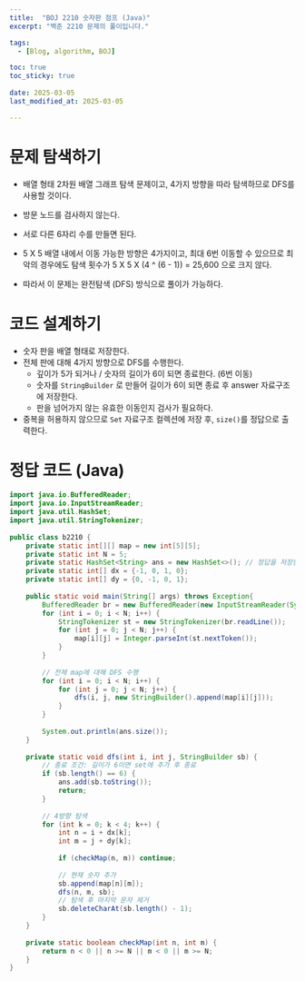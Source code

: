 ```yaml
---
title:  "BOJ 2210 숫자판 점프 (Java)"
excerpt: "백준 2210 문제의 풀이입니다."

tags:
  - [Blog, algorithm, BOJ]

toc: true
toc_sticky: true
 
date: 2025-03-05
last_modified_at: 2025-03-05

---
```


# 문제 탐색하기

- 배열 형태 2차원 배열 그래프 탐색 문제이고, 4가지 방향을 따라 탐색하므로 DFS를 사용할 것이다.
- 방문 노드를 검사하지 않는다.
- 서로 다른 6자리 수를 만들면 된다.


- 5 X 5 배열 내에서 이동 가능한 방향은 4가지이고, 최대 6번 이동할 수 있으므로 최악의 경우에도 탐색 횟수가 5 X 5 X (4 ^ (6 - 1)) = 25,600 으로 크지 않다. 
- 따라서 이 문제는 완전탐색 (DFS) 방식으로 풀이가 가능하다.

# 코드 설계하기

- 숫자 판을 배열 형태로 저장한다.
- 전체 판에 대해 4가지 방향으로 DFS를 수행한다. 
	- 깊이가 5가 되거나 / 숫자의 길이가 6이 되면 종료한다. (6번 이동)
	- 숫자를 `StringBuilder` 로 만들어 길이가 6이 되면 종료 후 answer 자료구조에 저장한다.
	- 판을 넘어가지 않는 유효한 이동인지 검사가 필요하다.
- 중복을 허용하지 않으므로 `Set` 자료구조 컬렉션에 저장 후, `size()`를 정답으로 출력한다.

# 정답 코드 (Java)

```java
import java.io.BufferedReader;  
import java.io.InputStreamReader;  
import java.util.HashSet;  
import java.util.StringTokenizer;  
  
public class b2210 {  
    private static int[][] map = new int[5][5];  
    private static int N = 5;  
    private static HashSet<String> ans = new HashSet<>(); // 정답을 저장한다.  
    private static int[] dx = {-1, 0, 1, 0};  
    private static int[] dy = {0, -1, 0, 1};  
  
    public static void main(String[] args) throws Exception{  
        BufferedReader br = new BufferedReader(new InputStreamReader(System.in));  
        for (int i = 0; i < N; i++) {  
            StringTokenizer st = new StringTokenizer(br.readLine());  
            for (int j = 0; j < N; j++) {  
                map[i][j] = Integer.parseInt(st.nextToken());  
            }  
        }  
  
        // 전체 map에 대해 DFS 수행  
        for (int i = 0; i < N; i++) {  
            for (int j = 0; j < N; j++) {  
                dfs(i, j, new StringBuilder().append(map[i][j]));  
            }  
        }  
  
        System.out.println(ans.size());  
    }  
  
    private static void dfs(int i, int j, StringBuilder sb) {  
        // 종료 조건: 길이가 6이면 set에 추가 후 종료  
        if (sb.length() == 6) {  
            ans.add(sb.toString());  
            return;  
        }  
  
        // 4방향 탐색  
        for (int k = 0; k < 4; k++) {  
            int n = i + dx[k];  
            int m = j + dy[k];  
  
            if (checkMap(n, m)) continue;  
  
            // 현재 숫자 추가  
            sb.append(map[n][m]);  
            dfs(n, m, sb);  
            // 탐색 후 마지막 문자 제거  
            sb.deleteCharAt(sb.length() - 1);  
        }  
    }  
  
    private static boolean checkMap(int n, int m) {  
        return n < 0 || n >= N || m < 0 || m >= N;  
    }  
}
```

